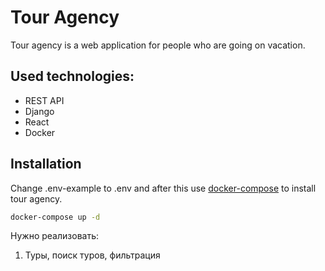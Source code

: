 # Tour Agency

Tour agency is a web application for people who are going on vacation.
## Used technologies:
- REST API 
- Django 
- React 
- Docker 

## Installation
Change .env-example to .env and after this use [docker-compose](https://docs.docker.com/compose/) to install tour agency.

```bash
docker-compose up -d
```

Нужно реализовать:
1. Туры, поиск туров, фильтрация